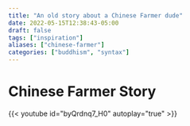 ```yaml
---
title: "An old story about a Chinese Farmer dude"
date: 2022-05-15T12:38:43-05:00
draft: false
tags: ["inspiration"]
aliases: ["chinese-farmer"]
categories: ["buddhism", "syntax"]
---
```


# Chinese Farmer Story


{{< youtube id="byQrdnq7_H0" autoplay="true" >}}

